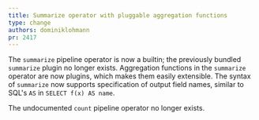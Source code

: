 ```yaml
---
title: Summarize operator with pluggable aggregation functions
type: change
authors: dominiklohmann
pr: 2417
---
```


The `summarize` pipeline operator is now a builtin; the previously bundled
`summarize` plugin no longer exists. Aggregation functions in the `summarize`
operator are now plugins, which makes them easily extensible. The syntax of
`summarize` now supports specification of output field names, similar to SQL's
`AS` in `SELECT f(x) AS name`.

The undocumented `count` pipeline operator no longer exists.
